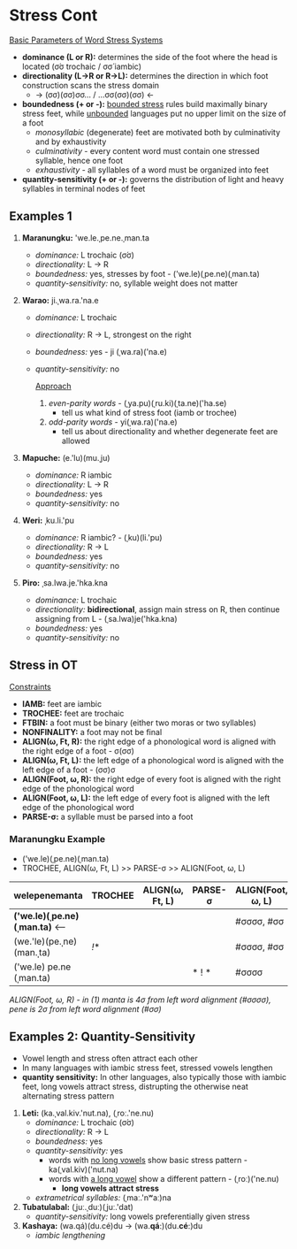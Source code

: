 # Stress Cont

<u>Basic Parameters of Word Stress Systems</u>

- **dominance (L or R):** determines the side of the foot where the head is located (σ́σ trochaic / σσ́ iambic)
- **directionality (L→R or R→L):** determines the direction in which foot construction scans the stress domain
  - → (σσ)(σσ)σσ… / …σσ(σσ)(σσ) ←
- **boundedness (+ or -):** <u>bounded stress</u> rules build maximally binary stress feet, while <u>unbounded</u> languages put no upper limit on the size of a foot
  - *monosyllabic* (degenerate) feet are motivated both by culminativity and by exhaustivity
  - *culminativity* - every content word must contain one stressed syllable, hence one foot
  - *exhaustivity* - all syllables of a word must be organized into feet
- **quantity-sensitivity (+ or -):** governs the distribution of light and heavy syllables in terminal nodes of feet

## Examples 1

1. **Maranungku:** 'we.le.ˌpe.ne.ˌman.ta

   - *dominance:* L trochaic (σ́σ)
   - *directionality:* L → R
   - *boundedness:* yes, stresses by foot - ('we.le)(ˌpe.ne)(ˌman.ta)
   - *quantity-sensitivity:* no, syllable weight does not matter

2. **Warao:** ji.ˌwa.ra.'na.e

   - *dominance:* L trochaic

   - *directionality:* R → L, strongest on the right

   - *boundedness:* yes - ji (ˌwa.ra)('na.e)

   - *quantity-sensitivity:* no

     <u>Approach</u>

     1. *even-parity words* - (ˌya.pu)(ˌru.ki)(ˌta.ne)('ha.se)
        - tell us what kind of stress foot (iamb or trochee)
     2. *odd-parity words* - yi(ˌwa.ra)('na.e)
        - tell us about directionality and whether degenerate feet are allowed

3. **Mapuche:** (e.'lu)(mu.ˌju)

   - *dominance:* R iambic
   - *directionality:* L → R
   - *boundedness:* yes 
   - *quantity-sensitivity:* no

4. **Weri:** ˌku.li.'pu

   - *dominance:* R iambic? - (ˌku)(li.'pu)
   - *directionality:* R → L
   - *boundedness:* yes
   - *quantity-sensitivity:* no

5. **Piro:** ˌsa.lwa.je.'hka.kna

   - *dominance:* L trochaic
   - *directionality:* **bidirectional**, assign main stress on R, then continue assigning from L - (ˌsa.lwa)je('hka.kna)
   - *boundedness:* yes
   - *quantity-sensitivity:* no

## Stress in OT

<u>Constraints</u>

- **IAMB:** feet are iambic
- **TROCHEE:** feet are trochaic
- **FTBIN:** a foot must be binary (either two moras or two syllables)
- **NONFINALITY:** a foot may not be final
- **ALIGN(ω, Ft, R):** the right edge of a phonological word is aligned with the right edge of a foot - σ(σσ)
- **ALIGN(ω, Ft, L):** the left edge of a phonological word is aligned with the left edge of a foot - (σσ)σ
- **ALIGN(Foot, ω, R):** the right edge of every foot is aligned with the right edge of the phonological word
- **ALIGN(Foot, ω, L):** the left edge of every foot is aligned with the left edge of the phonological word
- **PARSE-σ:** a syllable must be parsed into a foot

### Maranungku Example

- ('we.le)(ˌpe.ne)(ˌman.ta)
- TROCHEE, ALIGN(ω, Ft, L) >> PARSE-σ >> ALIGN(Foot, ω, L)

| welepenemanta                   | TROCHEE | ALIGN(ω, Ft, L) | PARSE-σ | ALIGN(Foot, ω, L) |
| ------------------------------- | ------- | --------------- | ------- | ----------------- |
| **('we.le)(ˌpe.ne)(ˌman.ta)** ⟵ |         |                 |         | #σσσσ, #σσ        |
| (we.'le)(pe.ˌne)(man.ˌta)       | *!**    |                 |         | #σσσσ, #σσ        |
| ('we.le) pe.ne (ˌman.ta)        |         |                 | * ! *   | #σσσσ             |

*ALIGN(Foot, ω, R) - in (1) manta is 4σ from left word alignment (#σσσσ), pene is 2σ from left word alignment (#σσ)*

## Examples 2: Quantity-Sensitivity

- Vowel length and stress often attract each other
- In many languages with iambic stress feet, stressed vowels lengthen
- **quantity sensitivity:** In other languages, also typically those with iambic feet, long vowels attract stress, distrupting the otherwise neat alternating stress pattern

1. **Leti:** (ka.ˌval.kiv.'nut.na), (ˌroː.'ne.nu)
   - *dominance:* L trochaic (σ́σ)
   - *directionality:* R → L
   - *boundedness:* yes
   - *quantity-sensitivity:* yes
     - words with <u>no long vowels</u> show basic stress pattern - ka(ˌval.kiv)('nut.na)
     - words with <u>a long vowel</u> show a different pattern - (ˌroː)('ne.nu)
       - **long vowels attract stress**
   - *extrametrical syllables:* (ˌmaː.'nʷaː)na
2. **Tubatulabal:** (ˌjuː.ˌduː)(ˌjuː.'dat)
   - *quantity-sensitivity:* long vowels preferentially given stress
3. **Kashaya:** (wa.qá)(du.cé)du → (wa.**qáː**)(du.**céː**)du
   - *iambic lengthening*

